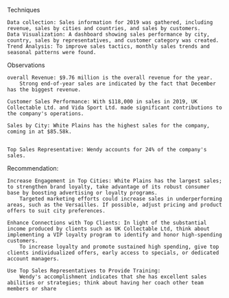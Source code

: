 Techniques

    Data collection: Sales information for 2019 was gathered, including revenue, sales by cities and countries, and sales by customers.
    Data Visualization: A dashboard showing sales performance by city, country, sales by representatives, and customer category was created.
    Trend Analysis: To improve sales tactics, monthly sales trends and seasonal patterns were found.

Observations

    overall Revenue: $9.76 million is the overall revenue for the year.
        Strong end-of-year sales are indicated by the fact that December has the biggest revenue.

    Customer Sales Performance: With $118,000 in sales in 2019, UK Collectable Ltd. and Vida Sport Ltd. made significant contributions to the company's operations.

    Sales by City: White Plains has the highest sales for the company, coming in at $85.58k.
     

    Top Sales Representative: Wendy accounts for 24% of the company's sales.

Recommendation:

    Increase Engagement in Top Cities: White Plains has the largest sales; to strengthen brand loyalty, take advantage of its robust consumer base by boosting advertising or loyalty programs.
        Targeted marketing efforts could increase sales in underperforming areas, such as the Versailles. If possible, adjust pricing and product offers to suit city preferences.

    Enhance Connections with Top Clients: In light of the substantial income produced by clients such as UK Collectable Ltd, think about implementing a VIP loyalty program to identify and honor high-spending customers.
        To increase loyalty and promote sustained high spending, give top clients individualized offers, early access to specials, or dedicated account managers.

    Use Top Sales Representatives to Provide Training:
        Wendy's accomplishment indicates that she has excellent sales abilities or strategies; think about having her coach other team members or share
